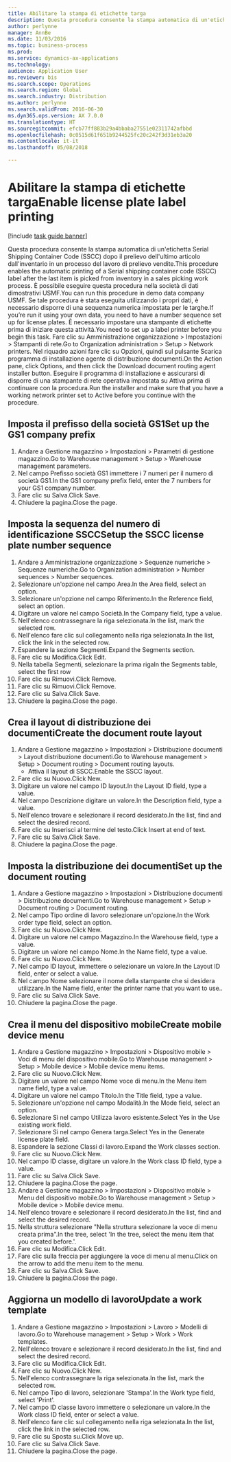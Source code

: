 ```yaml
--- 
title: Abilitare la stampa di etichette targa
description: Questa procedura consente la stampa automatica di un'etichetta Serial Shipping Container Code (SSCC) dopo il prelievo dell'ultimo articolo dall'inventario in un processo del lavoro di prelievo vendite.
author: perlynne
manager: AnnBe
ms.date: 11/03/2016
ms.topic: business-process
ms.prod: 
ms.service: dynamics-ax-applications
ms.technology: 
audience: Application User
ms.reviewer: bis
ms.search.scope: Operations
ms.search.region: Global
ms.search.industry: Distribution
ms.author: perlynne
ms.search.validFrom: 2016-06-30
ms.dyn365.ops.version: AX 7.0.0
ms.translationtype: HT
ms.sourcegitcommit: efcb77ff883b29a4bbaba27551e02311742afbbd
ms.openlocfilehash: 0c0515d61f651b9244525fc20c242f3d31eb3a20
ms.contentlocale: it-it
ms.lasthandoff: 05/08/2018

---
```

# <a name="enable-license-plate-label-printing"></a><span data-ttu-id="9f2f3-103">Abilitare la stampa di etichette targa</span><span class="sxs-lookup"><span data-stu-id="9f2f3-103">Enable license plate label printing</span></span>

[!include [task guide banner](../../includes/task-guide-banner.md)]

<span data-ttu-id="9f2f3-104">Questa procedura consente la stampa automatica di un'etichetta Serial Shipping Container Code (SSCC) dopo il prelievo dell'ultimo articolo dall'inventario in un processo del lavoro di prelievo vendite.</span><span class="sxs-lookup"><span data-stu-id="9f2f3-104">This procedure enables the automatic printing of a Serial shipping container code (SSCC) label after the last item is picked from inventory in a sales picking work process.</span></span> <span data-ttu-id="9f2f3-105">È possibile eseguire questa procedura nella società di dati dimostrativi USMF.</span><span class="sxs-lookup"><span data-stu-id="9f2f3-105">You can run this procedure in demo data company USMF.</span></span> <span data-ttu-id="9f2f3-106">Se tale procedura è stata eseguita utilizzando i propri dati, è necessario disporre di una sequenza numerica impostata per le targhe.</span><span class="sxs-lookup"><span data-stu-id="9f2f3-106">If you’re run it using your own data, you need to have a number sequence set up for license plates.</span></span> <span data-ttu-id="9f2f3-107">È necessario impostare una stampante di etichette prima di iniziare questa attività.</span><span class="sxs-lookup"><span data-stu-id="9f2f3-107">You need to set up a label printer before you begin this task.</span></span> <span data-ttu-id="9f2f3-108">Fare clic su Amministrazione organizzazione > Impostazioni > Stampanti di rete.</span><span class="sxs-lookup"><span data-stu-id="9f2f3-108">Go to Organization administration > Setup > Network printers.</span></span> <span data-ttu-id="9f2f3-109">Nel riquadro azioni fare clic su Opzioni, quindi sul pulsante Scarica programma di installazione agente di distribuzione documenti.</span><span class="sxs-lookup"><span data-stu-id="9f2f3-109">On the Action pane, click Options, and then click the Download document routing agent installer button.</span></span> <span data-ttu-id="9f2f3-110">Eseguire il programma di installazione e assicurarsi di disporre di una stampante di rete operativa impostata su Attiva prima di continuare con la procedura.</span><span class="sxs-lookup"><span data-stu-id="9f2f3-110">Run the installer and make sure that you have a working network printer set to Active before you continue with the procedure.</span></span>


## <a name="set-up-the-gs1-company-prefix"></a><span data-ttu-id="9f2f3-111">Imposta il prefisso della società GS1</span><span class="sxs-lookup"><span data-stu-id="9f2f3-111">Set up the GS1 company prefix</span></span>
1. <span data-ttu-id="9f2f3-112">Andare a Gestione magazzino > Impostazioni > Parametri di gestione magazzino.</span><span class="sxs-lookup"><span data-stu-id="9f2f3-112">Go to Warehouse management > Setup > Warehouse management parameters.</span></span>
2. <span data-ttu-id="9f2f3-113">Nel campo Prefisso società GS1 immettere i 7 numeri per il numero di società GS1.</span><span class="sxs-lookup"><span data-stu-id="9f2f3-113">In the GS1 company prefix field, enter the 7 numbers for your GS1 company number.</span></span>
3. <span data-ttu-id="9f2f3-114">Fare clic su Salva.</span><span class="sxs-lookup"><span data-stu-id="9f2f3-114">Click Save.</span></span>
4. <span data-ttu-id="9f2f3-115">Chiudere la pagina.</span><span class="sxs-lookup"><span data-stu-id="9f2f3-115">Close the page.</span></span>

## <a name="setup-the-sscc-license-plate-number-sequence"></a><span data-ttu-id="9f2f3-116">Imposta la sequenza del numero di identificazione SSCC</span><span class="sxs-lookup"><span data-stu-id="9f2f3-116">Setup the SSCC license plate number sequence</span></span>
1. <span data-ttu-id="9f2f3-117">Andare a Amministrazione organizzazione > Sequenze numeriche > Sequenze numeriche.</span><span class="sxs-lookup"><span data-stu-id="9f2f3-117">Go to Organization administration > Number sequences > Number sequences.</span></span>
2. <span data-ttu-id="9f2f3-118">Selezionare un'opzione nel campo Area.</span><span class="sxs-lookup"><span data-stu-id="9f2f3-118">In the Area field, select an option.</span></span>
3. <span data-ttu-id="9f2f3-119">Selezionare un'opzione nel campo Riferimento.</span><span class="sxs-lookup"><span data-stu-id="9f2f3-119">In the Reference field, select an option.</span></span>
4. <span data-ttu-id="9f2f3-120">Digitare un valore nel campo Società.</span><span class="sxs-lookup"><span data-stu-id="9f2f3-120">In the Company field, type a value.</span></span>
5. <span data-ttu-id="9f2f3-121">Nell'elenco contrassegnare la riga selezionata.</span><span class="sxs-lookup"><span data-stu-id="9f2f3-121">In the list, mark the selected row.</span></span>
6. <span data-ttu-id="9f2f3-122">Nell'elenco fare clic sul collegamento nella riga selezionata.</span><span class="sxs-lookup"><span data-stu-id="9f2f3-122">In the list, click the link in the selected row.</span></span>
7. <span data-ttu-id="9f2f3-123">Espandere la sezione Segmenti.</span><span class="sxs-lookup"><span data-stu-id="9f2f3-123">Expand the Segments section.</span></span>
8. <span data-ttu-id="9f2f3-124">Fare clic su Modifica.</span><span class="sxs-lookup"><span data-stu-id="9f2f3-124">Click Edit.</span></span>
9. <span data-ttu-id="9f2f3-125">Nella tabella Segmenti, selezionare la prima riga</span><span class="sxs-lookup"><span data-stu-id="9f2f3-125">In the Segments table, select the first row</span></span>
10. <span data-ttu-id="9f2f3-126">Fare clic su Rimuovi.</span><span class="sxs-lookup"><span data-stu-id="9f2f3-126">Click Remove.</span></span>
11. <span data-ttu-id="9f2f3-127">Fare clic su Rimuovi.</span><span class="sxs-lookup"><span data-stu-id="9f2f3-127">Click Remove.</span></span>
12. <span data-ttu-id="9f2f3-128">Fare clic su Salva.</span><span class="sxs-lookup"><span data-stu-id="9f2f3-128">Click Save.</span></span>
13. <span data-ttu-id="9f2f3-129">Chiudere la pagina.</span><span class="sxs-lookup"><span data-stu-id="9f2f3-129">Close the page.</span></span>

## <a name="create-the-document-route-layout"></a><span data-ttu-id="9f2f3-130">Crea il layout di distribuzione dei documenti</span><span class="sxs-lookup"><span data-stu-id="9f2f3-130">Create the document route layout</span></span>
1. <span data-ttu-id="9f2f3-131">Andare a Gestione magazzino > Impostazioni > Distribuzione documenti > Layout distribuzione documenti.</span><span class="sxs-lookup"><span data-stu-id="9f2f3-131">Go to Warehouse management > Setup > Document routing > Document routing layouts.</span></span>
    * <span data-ttu-id="9f2f3-132">Attiva il layout di SSCC.</span><span class="sxs-lookup"><span data-stu-id="9f2f3-132">Enable the SSCC layout.</span></span>  
2. <span data-ttu-id="9f2f3-133">Fare clic su Nuovo.</span><span class="sxs-lookup"><span data-stu-id="9f2f3-133">Click New.</span></span>
3. <span data-ttu-id="9f2f3-134">Digitare un valore nel campo ID layout.</span><span class="sxs-lookup"><span data-stu-id="9f2f3-134">In the Layout ID field, type a value.</span></span>
4. <span data-ttu-id="9f2f3-135">Nel campo Descrizione digitare un valore.</span><span class="sxs-lookup"><span data-stu-id="9f2f3-135">In the Description field, type a value.</span></span>
5. <span data-ttu-id="9f2f3-136">Nell'elenco trovare e selezionare il record desiderato.</span><span class="sxs-lookup"><span data-stu-id="9f2f3-136">In the list, find and select the desired record.</span></span>
6. <span data-ttu-id="9f2f3-137">Fare clic su Inserisci al termine del testo.</span><span class="sxs-lookup"><span data-stu-id="9f2f3-137">Click Insert at end of text.</span></span>
7. <span data-ttu-id="9f2f3-138">Fare clic su Salva.</span><span class="sxs-lookup"><span data-stu-id="9f2f3-138">Click Save.</span></span>
8. <span data-ttu-id="9f2f3-139">Chiudere la pagina.</span><span class="sxs-lookup"><span data-stu-id="9f2f3-139">Close the page.</span></span>

## <a name="set-up-the-document-routing"></a><span data-ttu-id="9f2f3-140">Imposta la distribuzione dei documenti</span><span class="sxs-lookup"><span data-stu-id="9f2f3-140">Set up the document routing</span></span>
1. <span data-ttu-id="9f2f3-141">Andare a Gestione magazzino > Impostazioni > Distribuzione documenti > Distribuzione documenti.</span><span class="sxs-lookup"><span data-stu-id="9f2f3-141">Go to Warehouse management > Setup > Document routing > Document routing.</span></span>
2. <span data-ttu-id="9f2f3-142">Nel campo Tipo ordine di lavoro selezionare un'opzione.</span><span class="sxs-lookup"><span data-stu-id="9f2f3-142">In the Work order type field, select an option.</span></span>
3. <span data-ttu-id="9f2f3-143">Fare clic su Nuovo.</span><span class="sxs-lookup"><span data-stu-id="9f2f3-143">Click New.</span></span>
4. <span data-ttu-id="9f2f3-144">Digitare un valore nel campo Magazzino.</span><span class="sxs-lookup"><span data-stu-id="9f2f3-144">In the Warehouse field, type a value.</span></span>
5. <span data-ttu-id="9f2f3-145">Digitare un valore nel campo Nome.</span><span class="sxs-lookup"><span data-stu-id="9f2f3-145">In the Name field, type a value.</span></span>
6. <span data-ttu-id="9f2f3-146">Fare clic su Nuovo.</span><span class="sxs-lookup"><span data-stu-id="9f2f3-146">Click New.</span></span>
7. <span data-ttu-id="9f2f3-147">Nel campo ID layout, immettere o selezionare un valore.</span><span class="sxs-lookup"><span data-stu-id="9f2f3-147">In the Layout ID field, enter or select a value.</span></span>
8. <span data-ttu-id="9f2f3-148">Nel campo Nome selezionare il nome della stampante che si desidera utilizzare.</span><span class="sxs-lookup"><span data-stu-id="9f2f3-148">In the Name field, enter the printer name that you want to use..</span></span>
9. <span data-ttu-id="9f2f3-149">Fare clic su Salva.</span><span class="sxs-lookup"><span data-stu-id="9f2f3-149">Click Save.</span></span>
10. <span data-ttu-id="9f2f3-150">Chiudere la pagina.</span><span class="sxs-lookup"><span data-stu-id="9f2f3-150">Close the page.</span></span>

## <a name="create-mobile-device-menu"></a><span data-ttu-id="9f2f3-151">Crea il menu del dispositivo mobile</span><span class="sxs-lookup"><span data-stu-id="9f2f3-151">Create mobile device menu</span></span>
1. <span data-ttu-id="9f2f3-152">Andare a Gestione magazzino > Impostazioni > Dispositivo mobile > Voci di menu del dispositivo mobile.</span><span class="sxs-lookup"><span data-stu-id="9f2f3-152">Go to Warehouse management > Setup > Mobile device > Mobile device menu items.</span></span>
2. <span data-ttu-id="9f2f3-153">Fare clic su Nuovo.</span><span class="sxs-lookup"><span data-stu-id="9f2f3-153">Click New.</span></span>
3. <span data-ttu-id="9f2f3-154">Digitare un valore nel campo Nome voce di menu.</span><span class="sxs-lookup"><span data-stu-id="9f2f3-154">In the Menu item name field, type a value.</span></span>
4. <span data-ttu-id="9f2f3-155">Digitare un valore nel campo Titolo.</span><span class="sxs-lookup"><span data-stu-id="9f2f3-155">In the Title field, type a value.</span></span>
5. <span data-ttu-id="9f2f3-156">Selezionare un'opzione nel campo Modalità.</span><span class="sxs-lookup"><span data-stu-id="9f2f3-156">In the Mode field, select an option.</span></span>
6. <span data-ttu-id="9f2f3-157">Selezionare Sì nel campo Utilizza lavoro esistente.</span><span class="sxs-lookup"><span data-stu-id="9f2f3-157">Select Yes in the Use existing work field.</span></span>
7. <span data-ttu-id="9f2f3-158">Selezionare Sì nel campo Genera targa.</span><span class="sxs-lookup"><span data-stu-id="9f2f3-158">Select Yes in the Generate license plate field.</span></span>
8. <span data-ttu-id="9f2f3-159">Espandere la sezione Classi di lavoro.</span><span class="sxs-lookup"><span data-stu-id="9f2f3-159">Expand the Work classes section.</span></span>
9. <span data-ttu-id="9f2f3-160">Fare clic su Nuovo.</span><span class="sxs-lookup"><span data-stu-id="9f2f3-160">Click New.</span></span>
10. <span data-ttu-id="9f2f3-161">Nel campo ID classe, digitare un valore.</span><span class="sxs-lookup"><span data-stu-id="9f2f3-161">In the Work class ID field, type a value.</span></span>
11. <span data-ttu-id="9f2f3-162">Fare clic su Salva.</span><span class="sxs-lookup"><span data-stu-id="9f2f3-162">Click Save.</span></span>
12. <span data-ttu-id="9f2f3-163">Chiudere la pagina.</span><span class="sxs-lookup"><span data-stu-id="9f2f3-163">Close the page.</span></span>
13. <span data-ttu-id="9f2f3-164">Andare a Gestione magazzino > Impostazioni > Dispositivo mobile > Menu del dispositivo mobile.</span><span class="sxs-lookup"><span data-stu-id="9f2f3-164">Go to Warehouse management > Setup > Mobile device > Mobile device menu.</span></span>
14. <span data-ttu-id="9f2f3-165">Nell'elenco trovare e selezionare il record desiderato.</span><span class="sxs-lookup"><span data-stu-id="9f2f3-165">In the list, find and select the desired record.</span></span>
15. <span data-ttu-id="9f2f3-166">Nella struttura selezionare "Nella struttura selezionare la voce di menu creata prima".</span><span class="sxs-lookup"><span data-stu-id="9f2f3-166">In the tree, select 'In the tree, select the menu item that you created before.'.</span></span>
16. <span data-ttu-id="9f2f3-167">Fare clic su Modifica.</span><span class="sxs-lookup"><span data-stu-id="9f2f3-167">Click Edit.</span></span>
17. <span data-ttu-id="9f2f3-168">Fare clic sulla freccia per aggiungere la voce di menu al menu.</span><span class="sxs-lookup"><span data-stu-id="9f2f3-168">Click on the arrow to add the menu item to the menu.</span></span>
18. <span data-ttu-id="9f2f3-169">Fare clic su Salva.</span><span class="sxs-lookup"><span data-stu-id="9f2f3-169">Click Save.</span></span>
19. <span data-ttu-id="9f2f3-170">Chiudere la pagina.</span><span class="sxs-lookup"><span data-stu-id="9f2f3-170">Close the page.</span></span>

## <a name="update-a-work-template"></a><span data-ttu-id="9f2f3-171">Aggiorna un modello di lavoro</span><span class="sxs-lookup"><span data-stu-id="9f2f3-171">Update a work template</span></span>
1. <span data-ttu-id="9f2f3-172">Andare a Gestione magazzino > Impostazioni > Lavoro > Modelli di lavoro.</span><span class="sxs-lookup"><span data-stu-id="9f2f3-172">Go to Warehouse management > Setup > Work > Work templates.</span></span>
2. <span data-ttu-id="9f2f3-173">Nell'elenco trovare e selezionare il record desiderato.</span><span class="sxs-lookup"><span data-stu-id="9f2f3-173">In the list, find and select the desired record.</span></span>
3. <span data-ttu-id="9f2f3-174">Fare clic su Modifica.</span><span class="sxs-lookup"><span data-stu-id="9f2f3-174">Click Edit.</span></span>
4. <span data-ttu-id="9f2f3-175">Fare clic su Nuovo.</span><span class="sxs-lookup"><span data-stu-id="9f2f3-175">Click New.</span></span>
5. <span data-ttu-id="9f2f3-176">Nell'elenco contrassegnare la riga selezionata.</span><span class="sxs-lookup"><span data-stu-id="9f2f3-176">In the list, mark the selected row.</span></span>
6. <span data-ttu-id="9f2f3-177">Nel campo Tipo di lavoro, selezionare 'Stampa'.</span><span class="sxs-lookup"><span data-stu-id="9f2f3-177">In the Work type field, select 'Print'.</span></span>
7. <span data-ttu-id="9f2f3-178">Nel campo ID classe lavoro immettere o selezionare un valore.</span><span class="sxs-lookup"><span data-stu-id="9f2f3-178">In the Work class ID field, enter or select a value.</span></span>
8. <span data-ttu-id="9f2f3-179">Nell'elenco fare clic sul collegamento nella riga selezionata.</span><span class="sxs-lookup"><span data-stu-id="9f2f3-179">In the list, click the link in the selected row.</span></span>
9. <span data-ttu-id="9f2f3-180">Fare clic su Sposta su.</span><span class="sxs-lookup"><span data-stu-id="9f2f3-180">Click Move up.</span></span>
10. <span data-ttu-id="9f2f3-181">Fare clic su Salva.</span><span class="sxs-lookup"><span data-stu-id="9f2f3-181">Click Save.</span></span>
11. <span data-ttu-id="9f2f3-182">Chiudere la pagina.</span><span class="sxs-lookup"><span data-stu-id="9f2f3-182">Close the page.</span></span>


